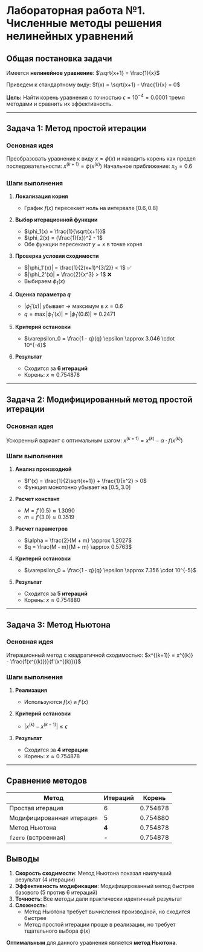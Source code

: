 # Лабораторная работа №1. Численные методы решения нелинейных уравнений

## Общая постановка задачи

Имеется **нелинейное уравнение**: 
$\sqrt{x+1} = \frac{1}{x}$

Приведем к стандартному виду:
$f(x) = \sqrt{x+1} - \frac{1}{x} = 0$

**Цель:** Найти корень уравнения с точностью $\epsilon = 10^{-4} = 0.0001$ тремя методами и сравнить их эффективность.

---

## Задача 1: Метод простой итерации

### Основная идея
Преобразовать уравнение к виду $x = \phi(x)$ и находить корень как предел последовательности:
$x^{(k+1)} = \phi(x^{(k)})$
Начальное приближение: $x_0 = 0.6$

### Шаги выполнения

1. **Локализация корня**
   - График $f(x)$ пересекает ноль на интервале $[0.6, 0.8]$

2. **Выбор итерационной функции**
   - $\phi_1(x) = \frac{1}{\sqrt{x+1}}$
   - $\phi_2(x) = (\frac{1}{x})^2 - 1$
   - Обе функции пересекают $y = x$ в точке корня

3. **Проверка условия сходимости**
   - $|\phi_1'(x)| = \frac{1}{2(x+1)^{3/2}} < 1$ ✅
   - $|\phi_2'(x)| = \frac{2}{x^3} > 1$ ❌
   - Выбираем $\phi_1(x)$

4. **Оценка параметра $q$**
   - $|\phi_1'(x)|$ убывает → максимум в $x = 0.6$
   - $q = \max |\phi_1'(x)| = |\phi_1'(0.6)| \approx 0.2471$

5. **Критерий остановки**
   - $\varepsilon_0 = \frac{1 - q}{q} \epsilon \approx 3.046 \cdot 10^{-4}$

6. **Результат**
   - Сходится за **6 итераций**
   - Корень: $x \approx 0.754878$

---

## Задача 2: Модифицированный метод простой итерации

### Основная идея
Ускоренный вариант с оптимальным шагом:
$x^{(k+1)} = x^{(k)} - \alpha \cdot f(x^{(k)})$

### Шаги выполнения

1. **Анализ производной**
   - $f'(x) = \frac{1}{2\sqrt{x+1}} + \frac{1}{x^2} > 0$
   - Функция монотонно убывает на $[0.5, 3.0]$

2. **Расчет констант**
   - $M = f'(0.5) \approx 1.3090$
   - $m = f'(3.0) \approx 0.3519$

3. **Расчет параметров**
   - $\alpha = \frac{2}{M + m} \approx 1.2027$
   - $q = \frac{M - m}{M + m} \approx 0.5763$

4. **Критерий остановки**
   - $\varepsilon_0 = \frac{1 - q}{q} \epsilon \approx 7.356 \cdot 10^{-5}$

5. **Результат**
   - Сходится за **5 итераций**
   - Корень: $x \approx 0.754880$

---

## Задача 3: Метод Ньютона

### Основная идея
Итерационный метод с квадратичной сходимостью:
$x^{(k+1)} = x^{(k)} - \frac{f(x^{(k)})}{f'(x^{(k)})}$

### Шаги выполнения

1. **Реализация**
   - Используются $f(x)$ и $f'(x)$

2. **Критерий остановки**
   - $|x^{(k)} - x^{(k-1)}| \le \epsilon$

3. **Результат**
   - Сходится за **4 итерации**
   - Корень: $x \approx 0.754878$

---

## Сравнение методов

| Метод | Итераций | Корень |
|-------|----------|---------|
| Простая итерация | 6 | 0.754878 |
| Модифицированная итерация | 5 | 0.754880 |
| Метод Ньютона | **4** | 0.754878 |
| `fzero` (встроенная) | - | 0.754878 |

## Выводы

1. **Скорость сходимости**: Метод Ньютона показал наилучший результат (4 итерации)
2. **Эффективность модификации**: Модифицированный метод быстрее базового (5 против 6 итераций)
3. **Точность**: Все методы дали практически идентичный результат
4. **Сложность**: 
   - Метод Ньютона требует вычисления производной, но сходится быстрее
   - Метод простой итерации проще в реализации, но требует тщательного выбора $\phi(x)$

**Оптимальным** для данного уравнения является **метод Ньютона**.
